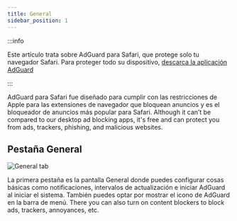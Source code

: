 ```yaml
---
title: General
sidebar_position: 1
---
```


:::info

Este artículo trata sobre AdGuard para Safari, que protege solo tu navegador Safari. Para proteger todo su dispositivo, [descarca la aplicación AdGuard](https://agrd.io/download-kb-adblock)

:::

AdGuard para Safari fue diseñado para cumplir con las restricciones de Apple para las extensiones de navegador que bloquean anuncios y es el bloqueador de anuncios más popular para Safari. Although it can’t be compared to our desktop ad blocking apps, it's free and can protect you from ads, trackers, phishing, and malicious websites.

## Pestaña General

![General tab](https://cdn.adtidy.org/public/Adguard/Blog/AG_for_Safari_in-depth_review/General.png)

La primera pestaña es la pantalla General donde puedes configurar cosas básicas como notificaciones, intervalos de actualización e iniciar AdGuard al iniciar el sistema. También puedes optar por mostrar el icono de AdGuard en la barra de menú. There you can also turn on content blockers to block ads, trackers, annoyances, etc.
